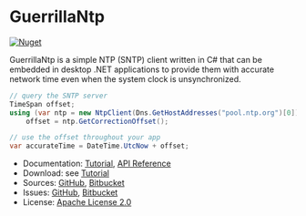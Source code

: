 # GuerrillaNtp #

[![Nuget](https://img.shields.io/nuget/v/GuerrillaNtp)](https://www.nuget.org/packages/GuerrillaNtp/)

GuerrillaNtp is a simple NTP (SNTP) client written in C# that can be embedded in desktop .NET applications
to provide them with accurate network time even when the system clock is unsynchronized.

```csharp
// query the SNTP server
TimeSpan offset;
using (var ntp = new NtpClient(Dns.GetHostAddresses("pool.ntp.org")[0]))
    offset = ntp.GetCorrectionOffset();

// use the offset throughout your app
var accurateTime = DateTime.UtcNow + offset;
```

* Documentation: [Tutorial](https://guerrillantp.machinezoo.com/), [API Reference](https://guerrillantp.machinezoo.com/api/)
* Download: see [Tutorial](https://guerrillantp.machinezoo.com/)
* Sources: [GitHub](https://github.com/robertvazan/guerrillantp), [Bitbucket](https://bitbucket.org/robertvazan/guerrillantp)
* Issues: [GitHub](https://github.com/robertvazan/guerrillantp/issues), [Bitbucket](https://bitbucket.org/robertvazan/guerrillantp/issues)
* License: [Apache License 2.0](LICENSE)

